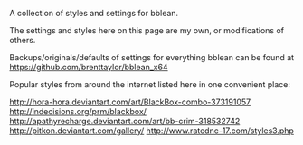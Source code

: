 A collection of styles and settings for bblean.

The settings and styles here on this page are my own, or modifications of others. 

Backups/originals/defaults of settings for everything bblean can be found at https://github.com/brenttaylor/bblean_x64

Popular styles from around the internet listed here in one convenient place:

http://hora-hora.deviantart.com/art/BlackBox-combo-373191057
http://indecisions.org/prm/blackbox/
http://apathyrecharge.deviantart.com/art/bb-crim-318532742
http://pitkon.deviantart.com/gallery/
http://www.ratednc-17.com/styles3.php
